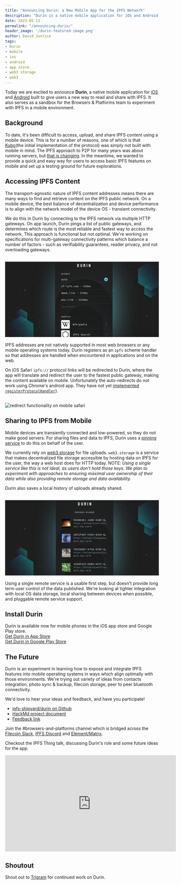 ```yaml
---
title: "Announcing Durin: a New Mobile App for the IPFS Network"
description: "Durin is a native mobile application for iOS and Android that lets you read and share content on the IPFS network"
date: 2023-05-11
permalink: "/announcing-durin/"
header_image: '/durin-featured-image.png'
author: David Justice
tags:
- Durin
- mobile
- ios
- android
- app store
- web3 storage
- web3
---
```


Today we are excited to announce **Durin**, a native mobile application for [iOS](https://apps.apple.com/us/app/durin/id1613391995) and [Android](https://play.google.com/store/apps/details?id=ai.protocol.durin) built to give users a new way to read and share with IPFS. It also serves as a sandbox for the Browsers & Platforms team to experiment with IPFS in a mobile environment.

## Background

To date, it's been difficult to access, upload, and share IPFS content using a mobile device. This is for a number of reasons, one of which is that [Kubo](https://github.com/ipfs/kubo)(the initial implementation of the protocol) was simply not built with mobile in mind. The IPFS approach to P2P for many years was about running servers, but [that is changing](https://blog.ipfs.tech/2023-03-implementation-principles/). In the meantime, we wanted to provide a quick and easy way for users to access basic IPFS features on mobile and set up a testing ground for future explorations.

## Accessing IPFS Content

The transport-agnostic nature of IPFS content addresses means there are many ways to find and retrieve content on the IPFS public network. On a mobile device, the best balance of decentralization and device performance is to align with the network model of the device OS - transient connectivity.

We do this in Durin by connecting to the IPFS network via multiple HTTP gateways. On app launch, Durin pings a list of public gateways, and determines which route is the most reliable and fastest way to access the network. This approach is functional but not optimal. We're working on specifications for multi-gateway connectivity patterns which balance a number of factors - such as verifiability guarantees, reader privacy, and not overloading gateways.

<br>

<img src="../assets/announcing-durin-ipfs/gateway-durin.png" alt="gateway list">

IPFS addresses are not natively supported in most web browsers or any mobile operating systems today. Durin registers as an `ipfs` scheme handler so that addresses are handled when encountered in applications and on the web.

On iOS Safari `ipfs://` protocol links will be redirected to Durin, where the app will translate and redirect the user to the fastest public gateway, making the content available on mobile. Unfortunately the auto-redirects do not work using Chrome's android app. They have not yet [implemented `registerProtocolHandler`](https://bugs.chromium.org/p/chromium/issues/detail?id=178097&q=protocol%20handler%20mobile&can=2)). 

<br>

<img src="../assets/announcing-durin-ipfs/durin-redirect.gif" alt="redirect functionality on mobile safari">

## Sharing to IPFS from Mobile

Mobile devices are transiently connected and low-powered, so they do not make good servers. For sharing files and data to IPFS, Durin uses a [pinning service](https://docs.ipfs.tech/concepts/persistence/#persistence-permanence-and-pinning) to do this on behalf of the user.

We currently rely on [web3.storage](https://web3.storage/) for file uploads. `web3.storage` is a service that makes decentralized file storage accessible by hosting data on IPFS for the user, the way a web host does for HTTP today. NOTE: _Using a single service like this is not ideal, as users don’t hold those keys. We plan to experiment with approaches to ensuring maximal user ownership of their data while also providing remote storage and data availability._

Durin also saves a local history of uploads already shared.

<br>

<img src="../assets/announcing-durin-ipfs/filelist-durin.png" alt="uploaded files list">

Using a single remote service is a usable first step, but doesn't provide long term user control of the data published. We're looking at tighter integration with local OS data storage, local sharing between devices when possible, and pluggable remote service support.

## Install Durin

Durin is available now for mobile phones in the iOS app store and Google Play store.
<br /> 
<a href="https://apps.apple.com/us/app/durin/id1613391995" class="cta-button"> Get Durin in App Store </a>
<br />
<a href="https://play.google.com/store/apps/details?id=ai.protocol.durin" class="cta-button"> Get Durin in Google Play Store</a>

## The Future

Durin is an experiment in learning how to expose and integrate IPFS features into mobile operating systems in ways which align optimally with those environments. We're trying out variety of ideas from contacts integration, photo sync & backup, filecoin storage, peer to peer bluetooth connectivity.

We'd love to hear your ideas and feedback, and have you participate!

* [ipfs-shipyard/durin on Github](https://github.com/ipfs-shipyard/durin)
* [HackMd project document](https://hackmd.io/XtxGZoxqQ46X1GO7srrhMQ)
* [Feedback link](https://github.com/ipfs-shipyard/durin/issues)

Join the #browsers-and-platforms channel which is bridged across the [Filecoin Slack](https://filecoin.io/slack/), [IPFS Discord](https://discord.gg/vZTcrFePpt) and [Element/Matrix](https://matrix.to/#/#browsers-and-standards:ipfs.io).

Checkout the IPFS Thing talk, discussing Durin's role and some future ideas for the app.

<iframe width="560" height="315" src="https://www.youtube.com/embed/QkhnKm-fCs4" title="YouTube video player" frameborder="0" allow="accelerometer; autoplay; clipboard-write; encrypted-media; gyroscope; picture-in-picture; web-share" allowfullscreen></iframe>

## Shoutout

Shout out to [Trigram](https://www.trigram.co/) for continued work on Durin. 
